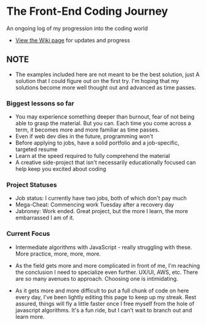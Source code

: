 # The Front-End Coding Journey
An ongoing log of my progression into the coding world


* [View the Wiki page](https://github.com/Stryyder/The-Front-End-Coding-Journey/wiki)
for updates and progress

## NOTE
- The examples included here are not meant to be the best solution, just A solution that I could figure out on the first try. I'm hoping that my solutions become more well thought out and advanced as time passes.


### Biggest lessons so far
- You may experience something deeper than burnout, fear of not being able to grasp the material. But you can. Each time you come across a term, it becomes more and more familiar as time passes.
- Even if web dev dies in the future, programming won't
- Before applying to jobs, have a solid portfolio and a job-specific, targeted resume
- Learn at the speed required to fully comprehend the material
- A creative side-project that isn't necessarily educationally focused can help keep you excited about coding

### Project Statuses
- Job status: I currently have two jobs, both of which don't pay much
- Mega-Cheat: Commencing work Tuesday after a recovery day
- Jabroney: Work ended. Great project, but the more I learn, the more embarrassed I am of it.


### Current Focus
- Intermediate algorithms with JavaScript - really struggling with these. More practice, more, more, more.

- As the field gets more and more complicated in front of me, I'm reaching the conclusion I need to specialize even further. UX/UI, AWS, etc. There are so many avenues to approach. Choosing one is intimidating.

- As it gets more and more difficult to put a full chunk of code on here every day, I've been lightly editing this page to keep up my streak. Rest assured,  things will fly a little faster once I free myself from the hole of javascript algorithms. It's a fun ride, but I can't wait to branch out and learn more.
